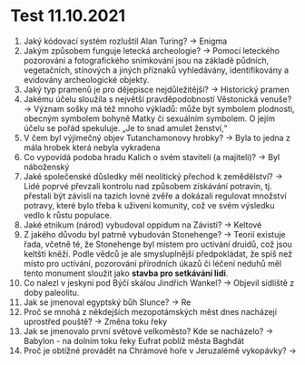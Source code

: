 # Test 11.10.2021
1. Jaký kódovací systém rozluštil Alan Turing?
-> Enigma
2. Jakým způsobem funguje letecká archeologie?
-> Pomocí leteckého pozorování a fotografického snímkování jsou na základě půdních, vegetačních, stínových a jiných příznaků vyhledávány, identifikovány a evidovány archeologické objekty.
3. Jaký typ pramenů je pro dějepisce nejdůležitější?
-> Historický pramen
4. Jakému účelu sloužila s největší pravděpodobností Věstonická venuše?
-> Význam sošky má též mnoho výkladů: může být symbolem plodnosti, obecným symbolem bohyně Matky či sexuálním symbolem. O jejím účelu se pořád spekuluje. „Je to snad amulet ženství,“
5. V čem byl výjimečný objev Tutanchamonovy hrobky?
-> Byla to jedna z mála hrobek která nebyla vykradena
6. Co vypovídá podoba hradu Kalich o svém staviteli (a majiteli)?
->  Byl náboženský
7. Jaké společenské důsledky měl neolitický přechod k zemědělství?
-> Lidé poprvé převzali kontrolu nad způsobem získávání potravin, tj. přestali být závislí na tazích lovné zvěře a dokázali regulovat množství potravy, které bylo třeba k uživení komunity, což ve svém výsledku vedlo k růstu populace.
8. Jaké etnikum (národ) vybudoval oppidum na Závisti?
-> Keltové
9. Z jakého důvodu byl patrně vybudován Stonehenge?
-> Teorií existuje řada, včetně té, že Stonehenge byl místem pro uctívání druidů, což jsou keltští kněží. Podle vědců je ale smysluplnější předpokládat, že spíš než místo pro uctívání, pozorování přírodních úkazů či léčení neduhů měl tento monument sloužit jako **stavba pro setkávání lidí**.
10. Co nalezl v jeskyni pod Býčí skálou Jindřich Wankel?
-> Objevil sídliště z doby paleolitu.
11. Jak se jmenoval egyptský bůh Slunce?
-> Re
12. Proč se mnohá z někdejších mezopotámských měst dnes nacházejí uprostřed pouště?
-> Změna toku řeky
13. Jak se jmenovalo první světové velkoměsto? Kde se nacházelo?
-> Babylon - na dolním toku řeky Eufrat poblíž města Baghdát
14. Proč je obtížné provádět na Chrámové hoře v Jeruzalémě vykopávky?
-> 